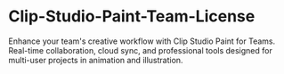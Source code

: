 # Clip-Studio-Paint-Team-License
Enhance your team's creative workflow with Clip Studio Paint for Teams. Real-time collaboration, cloud sync, and professional tools designed for multi-user projects in animation and illustration.
